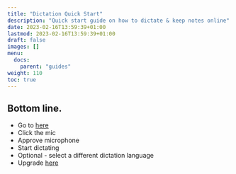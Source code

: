 ```yaml
---
title: "Dictation Quick Start"
description: "Quick start guide on how to dictate & keep notes online"
date: 2023-02-16T13:59:39+01:00
lastmod: 2023-02-16T13:59:39+01:00
draft: false
images: []
menu:
  docs:
    parent: "guides"
weight: 110
toc: true
---
```


## Bottom line.

- Go to [here](/dictate/)
- Click the mic
- Approve microphone
- Start dictating
- Optional - select a different dictation language
- Upgrade [here](/upgrade/)
